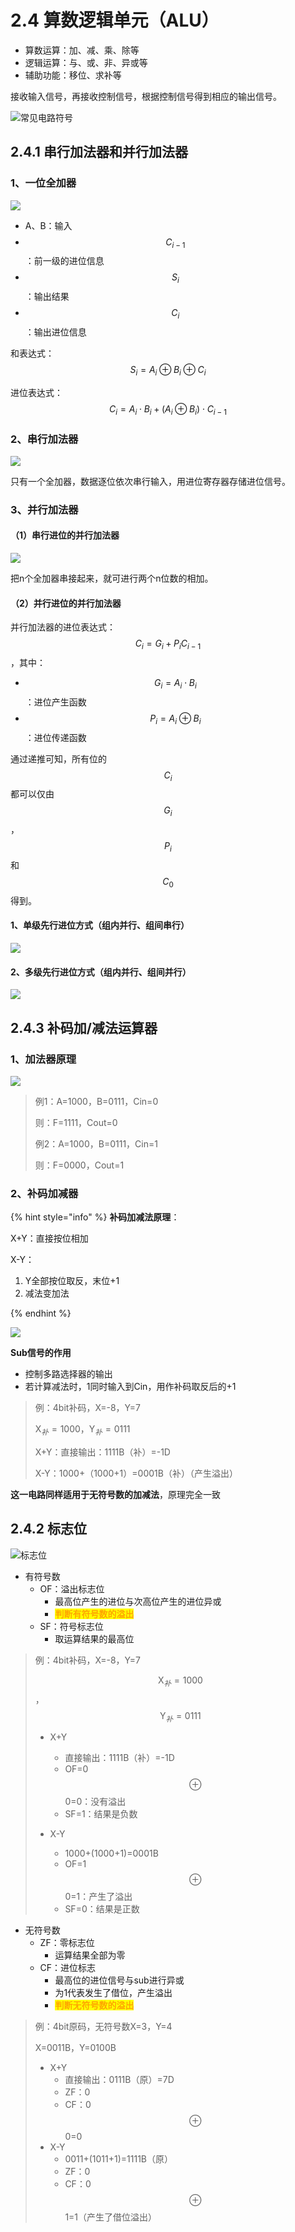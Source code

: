 # 2.4 算数逻辑单元（ALU）

* 算数运算：加、减、乘、除等
* 逻辑运算：与、或、非、异或等
* 辅助功能：移位、求补等

接收输入信号，再接收控制信号，根据控制信号得到相应的输出信号。

![常见电路符号](../.gitbook/assets/电路符号.png)

## 2.4.1 串行加法器和并行加法器

### 1、一位全加器

![](../.gitbook/assets/一位全加器.png)

* A、B：输入
* $$C_{i-1}$$ ：前一级的进位信息
* $$S_{i}$$：输出结果
* $$C_{i}$$：输出进位信息

和表达式： $$S_{i}=A_{i} \oplus B_{i} \oplus C_{i}$$ 

进位表达式： $$C_{i}=A_{i} \cdot B_{i} +(A_{i}\oplus B_{i})\cdot C_{i-1}$$ 

### 2、串行加法器

![](../.gitbook/assets/串行加法器.png)

只有一个全加器，数据逐位依次串行输入，用进位寄存器存储进位信号。

### 3、并行加法器

#### （1）串行进位的并行加法器

![](../.gitbook/assets/并行加法器.png)

把n个全加器串接起来，就可进行两个n位数的相加。

#### （2）并行进位的并行加法器

并行加法器的进位表达式： $$C_{i} = G_{i}+P_{i}C_{i-1}$$ ，其中：

* $$G_{i}=A_{i}\cdot B_{i}$$：进位产生函数
* $$P_{i} = A_{i}\oplus B_{i}$$：进位传递函数

通过递推可知，所有位的 $$C_{i}$$ 都可以仅由 $$G_{i}$$，$$P_{i}$$ 和 $$C_{0}$$ 得到。

#### 1、单级先行进位方式（组内并行、组间串行）

![](../.gitbook/assets/并行加法器1.png)

#### 2、多级先行进位方式（组内并行、组间并行）

![](../.gitbook/assets/并行加法器2.png)



## 2.4.3 补码加/减法运算器

### 1、加法器原理

![](../.gitbook/assets/加法器原理.png)

> 例1：A=1000，B=0111，Cin=0
>
> 则：F=1111，Cout=0
>
> 例2：A=1000，B=0111，Cin=1
>
> 则：F=0000，Cout=1

### 2、补码加减器

{% hint style="info" %}
**补码加减法原理**：

X+Y：直接按位相加

X-Y：

1. Y全部按位取反，末位+1
2. 减法变加法

{% endhint %}

![](../.gitbook/assets/补码加减器.png)

**Sub信号的作用**

- 控制多路选择器的输出
- 若计算减法时，1同时输入到Cin，用作补码取反后的+1

> 例：4bit补码，X=-8，Y=7
>
> $\text{X}_{补} = 1000$，$\text{Y}_{补} = 0111$
>
> X+Y：直接输出：1111B（补）=-1D
>
> X-Y：1000+（1000+1）=0001B（补）（产生溢出）

**这一电路同样适用于无符号数的加减法**，原理完全一致

## 2.4.2 标志位

![标志位](../.gitbook/assets/标志位.png)

- 有符号数
  - OF：溢出标志位
    - 最高位产生的进位与次高位产生的进位异或
    - <mark style="color:orange;">**判断有符号数的溢出**</mark>
  - SF：符号标志位
    - 取运算结果的最高位

> 例：4bit补码，X=-8，Y=7
>
> $$\text{X}_{补} = 1000$$，$$\text{Y}_{补} = 0111$$
>
> - X+Y
>   - 直接输出：1111B（补）=-1D
>   - OF=0$$\oplus$$0=0：没有溢出
>   - SF=1：结果是负数
>
> - X-Y
>   - 1000+(1000+1)=0001B
>   - OF=1$$\oplus$$0=1：产生了溢出
>   - SF=0：结果是正数

- 无符号数
  - ZF：零标志位
    - 运算结果全部为零
  - CF：进位标志
    - 最高位的进位信号与sub进行异或
    - 为1代表发生了借位，产生溢出
    - <mark style="color:orange;">**判断无符号数的溢出**</mark>

> 例：4bit原码，无符号数X=3，Y=4
>
> X=0011B，Y=0100B
>
> - X+Y
>   - 直接输出：0111B（原）=7D
>   - ZF：0
>   - CF：0$$\oplus$$0=0
> - X-Y
>   - 0011+(1011+1)=1111B（原）
>   - ZF：0
>   - CF：0$$\oplus$$1=1（产生了借位溢出）
